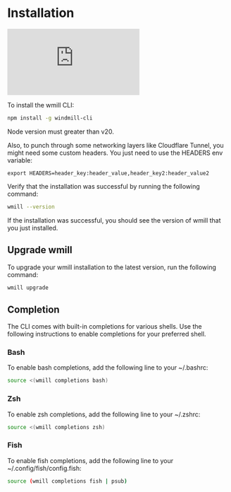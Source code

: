 # Installation

<iframe
    style={{ aspectRatio: '16/9' }}
    src="https://www.youtube.com/embed/TXtmLrToxoI"
    title="YouTube video player"
    frameBorder="0"
    allow="accelerometer; autoplay; clipboard-write; encrypted-media; gyroscope; picture-in-picture; web-share"
    allowFullScreen
    className="border-2 rounded-lg object-cover w-full dark:border-gray-800"
></iframe>

<br/>

To install the wmill CLI:

```bash
npm install -g windmill-cli
```

Node version must greater than v20.

Also, to punch through some networking layers like Cloudflare Tunnel, you might need some custom headers. You just need to use the HEADERS env variable:

```
export HEADERS=header_key:header_value,header_key2:header_value2
```

Verify that the installation was successful by running the following command:

```bash
wmill --version
```

If the installation was successful, you should see the version of wmill that you just installed.

## Upgrade wmill

To upgrade your wmill installation to the latest version, run the following command:

```bash
wmill upgrade
```

## Completion

The CLI comes with built-in completions for various shells. Use the following instructions to enable completions for your preferred shell.

### Bash

To enable bash completions, add the following line to your ~/.bashrc:

```bash
source <(wmill completions bash)
```

### Zsh

To enable zsh completions, add the following line to your ~/.zshrc:

```bash
source <(wmill completions zsh)
```

### Fish

To enable fish completions, add the following line to your ~/.config/fish/config.fish:

```bash
source (wmill completions fish | psub)
```
